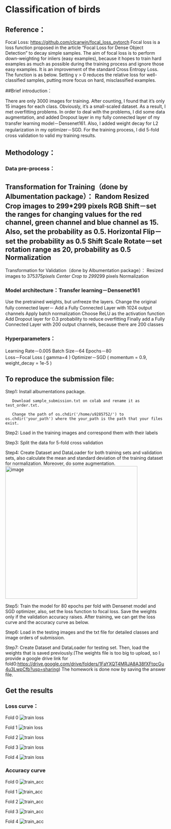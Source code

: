 # Classification of birds

## Reference：

Focal Loss: https://github.com/clcarwin/focal_loss_pytorch
Focal loss is a loss function proposed in the article “Focal Loss for Dense Object Detection” to decay simple samples. The aim of focal loss is to perform down-weighting for inliers (easy examples), because it hopes to train hard examples as much as possible during the training process and ignore those easy examples. It is an improvement of the standard Cross Entropy Loss. The function is as below.
Setting γ > 0 reduces the relative loss for well-classified samples, putting more focus on hard, misclassified examples. 

##Brief introduction：

There are only 3000 images for training. After counting, I found that it’s only 15 images for each class. Obviously, it’s a small-scaled dataset. As a result, I met overfitting problems. In order to deal with the problems, I did some data augmentation, and added Dropout layer in my fully connected layer of my transfer learning model－Densenet161. Also, I added weight decay for L2 regularization in my optimizer－SGD. 
For the training process, I did 5-fold cross validation to valid my training results.

## Methodology：

### Data pre-process：

Transformation for Training（done by Albumentation package）：
Random Resized Crop images to 299*299 pixels
RGB Shift－set the ranges for changing values for the red channel, green channel and blue channel as 15. Also, set the probability as 0.5.
Horizontal Flip－set the probability as 0.5
Shift Scale Rotate－set rotation range as 20, probability as 0.5
Normalization 
----------------------------------------------------------------------------------------------------------------
Transformation for Validation（done by Albumentation package）：
Resized images to 375*375pixels
Center Crop to 299*299 pixels
Normalization

### Model architecture：Transfer learning－Densenet161
Use the pretrained weights, but unfreeze the layers. 
Change the original fully connected layer－
Add a Fully Connected Layer with 1024 output channels
Apply batch normalization
Choose ReLU as the activation function
Add Dropout layer for 0.3 probability to reduce overfitting
Finally add a Fully Connected Layer with 200 output channels, because there are 200 classes


### Hyperparameters：

Learning Rate－0.005
Batch Size－64
Epochs－80	
Loss－Focal Loss ( gamma=4 )
Optimizer－SGD ( momentum = 0.9, weight_decay = 1e-5 )


## To reproduce the submission file:

Step1: Install albumentations package.
       
       Download sample_submission.txt on colab and rename it as test_order.txt.
       
       Change the path of os.chdir('/home/u9285752/') to os.chdir('your_path') where the your_path is the path that your files exist.

Step2: Load in the training images and correspond them with their labels

Step3: Split the data for 5-fold cross validation

Step4: Create Dataset and DataLoader for both training sets and validation sets, also calculate the mean and standard deviation of the training dataset for normalization. Moreover, do some augmentation.
<img width="415" alt="image" src="https://user-images.githubusercontent.com/77607182/139598172-a9dd0139-8829-4f51-9d48-32b23537f040.png">


Step5: Train the model for 80 epochs per fold with Densenet model and SGD optimizer, also, set the loss function to focal loss. Save the weights only if the validation accuracy raises. After training, we can get the loss curve and the accuracy curve as below.

Step6: Load in the testing images and the txt file for detailed classes and image orders of submission.

Step7: Create Dataset and DataLoader for testing set. Then, load the weights that is saved previously.(The weights file is too big to upload, so I provide a google drive link for fold0:https://drive.google.com/drive/folders/1FaYXQT4MRJA8A38fXFtqcGu4u3LwpCfb?usp=sharing) The homework is done now by saving the answer file.


## Get the results

### Loss curve：

Fold 0
![train loss](https://user-images.githubusercontent.com/77607182/139598076-cd8bbbbd-8a38-41e9-a171-5148344eb81f.jpeg)

 
Fold 1
![train loss](https://user-images.githubusercontent.com/77607182/139598119-96d4ca4e-2b9a-44bb-9000-91eae28886da.jpeg)
 
Fold 2
![train loss](https://user-images.githubusercontent.com/77607182/139598135-509d02eb-1ca7-42b1-9db7-232467fced2a.jpeg)
 
Fold 3
![train loss](https://user-images.githubusercontent.com/77607182/139598143-b4efae96-897b-4dfe-9cfc-54a1281f4602.jpeg)
 
Fold 4
![train loss](https://user-images.githubusercontent.com/77607182/139598151-897b0978-b131-45e8-b532-e0441f847cdc.jpeg)
 
### Accuracy curve

Fold 0 
 ![train_acc](https://user-images.githubusercontent.com/77607182/139598114-a5466432-aafe-420b-a0cd-fbf098ffe165.jpeg)

Fold 1
 ![train_acc](https://user-images.githubusercontent.com/77607182/139598121-156fe8f1-a63a-4924-a646-fc75f92248a3.jpeg)

Fold 2
![train_acc](https://user-images.githubusercontent.com/77607182/139598140-5d77a739-479d-48cb-8fcc-671064fdecf3.jpeg)
 
Fold 3
![train_acc](https://user-images.githubusercontent.com/77607182/139598146-c5fd23a9-e6ad-4fea-a117-b2dbad879300.jpeg)
 
Fold 4
![train_acc](https://user-images.githubusercontent.com/77607182/139598158-d7b5e596-714a-41a4-88bf-f09a52d84cb7.jpeg)
 
